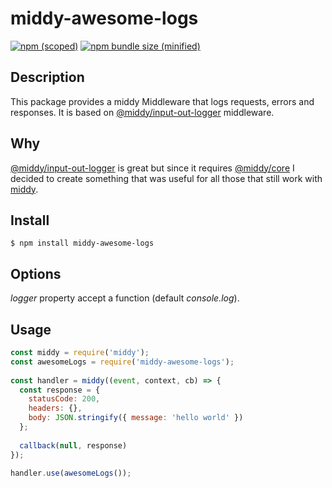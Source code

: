 # middy-awesome-logs

[![npm (scoped)](https://img.shields.io/npm/v/middy-awesome-logs.svg)](https://github.com/jsperezg/middy-awesome-logs) [![npm bundle size (minified)](https://img.shields.io/bundlephobia/min/middy-awesome-logs.svg)](https://github.com/jsperezg/middy-awesome-logs)

## Description
This package provides a middy Middleware that logs requests, errors and responses. It is based on 
[@middy/input-out-logger](https://www.npmjs.com/package/@middy/input-output-logger) middleware.

## Why

[@middy/input-out-logger](https://www.npmjs.com/package/@middy/input-output-logger) is great but since it requires 
[@middy/core](https://www.npmjs.com/package/@middy/core) I decided to create something that was useful for all those
that still work with [middy](https://www.npmjs.com/package/middy).


## Install
`$ npm install middy-awesome-logs`

## Options
*logger* property accept a function (default *console.log*).

## Usage
```javascript
const middy = require('middy');
const awesomeLogs = require('middy-awesome-logs');
 
const handler = middy((event, context, cb) => {
  const response = {
    statusCode: 200,
    headers: {},
    body: JSON.stringify({ message: 'hello world' })
  };
 
  callback(null, response)
});
 
handler.use(awesomeLogs());

```
